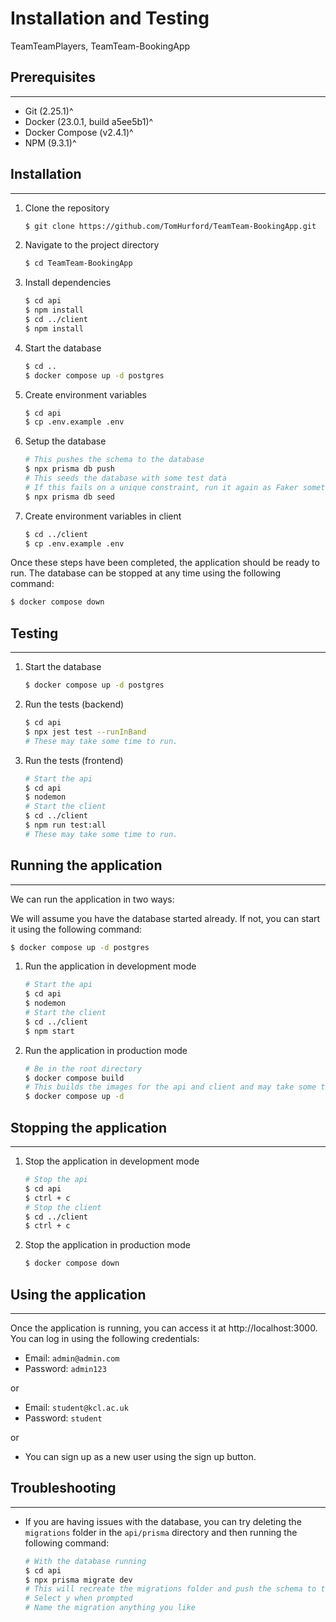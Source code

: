 # Installation and Testing

TeamTeamPlayers, TeamTeam-BookingApp

## Prerequisites
---

- Git (2.25.1)^
- Docker (23.0.1, build a5ee5b1)^
- Docker Compose (v2.4.1)^
- NPM (9.3.1)^

## Installation
---

1. Clone the repository

    ```bash
    $ git clone https://github.com/TomHurford/TeamTeam-BookingApp.git
    ```

2. Navigate to the project directory

    ```bash
    $ cd TeamTeam-BookingApp
    ```

3. Install dependencies

    ```bash
    $ cd api
    $ npm install
    $ cd ../client
    $ npm install
    ```

4. Start the database

    ```bash
    $ cd ..
    $ docker compose up -d postgres
    ```

5. Create environment variables

    ```bash
    $ cd api
    $ cp .env.example .env
    ```

6. Setup the database

    ```bash
    # This pushes the schema to the database
    $ npx prisma db push
    # This seeds the database with some test data
    # If this fails on a unique constraint, run it again as Faker sometimes generates duplicate data
    $ npx prisma db seed
    ```

7. Create environment variables in client

    ```bash
    $ cd ../client
    $ cp .env.example .env
    ```

Once these steps have been completed, the application should be ready to run. The database can be stopped at any time using the following command:

```bash
$ docker compose down
```

## Testing
---

1. Start the database

    ```bash
    $ docker compose up -d postgres
    ```
2. Run the tests (backend)

    ```bash
    $ cd api
    $ npx jest test --runInBand
    # These may take some time to run.
    ```

3. Run the tests (frontend)

    ```bash
    # Start the api
    $ cd api
    $ nodemon
    # Start the client
    $ cd ../client
    $ npm run test:all
    # These may take some time to run.
    ```

## Running the application
---

We can run the application in two ways:

We will assume you have the database started already. If not, you can start it using the following command:

```bash
$ docker compose up -d postgres
```

1. Run the application in development mode

    ```bash
    # Start the api
    $ cd api
    $ nodemon
    # Start the client
    $ cd ../client
    $ npm start
    ```

2. Run the application in production mode

    ```bash
    # Be in the root directory
    $ docker compose build
    # This builds the images for the api and client and may take some time
    $ docker compose up -d
    ```

## Stopping the application
---

1. Stop the application in development mode

    ```bash
    # Stop the api
    $ cd api
    $ ctrl + c
    # Stop the client
    $ cd ../client
    $ ctrl + c
    ```

2. Stop the application in production mode

    ```bash
    $ docker compose down
    ```

## Using the application
---

Once the application is running, you can access it at http://localhost:3000. You can log in using the following credentials:

- Email: `admin@admin.com`
- Password: `admin123`

or 

- Email: `student@kcl.ac.uk`
- Password: `student`

or

- You can sign up as a new user using the sign up button.

## Troubleshooting
---

- If you are having issues with the database, you can try deleting the `migrations` folder in the `api/prisma` directory and then running the following command:

    ```bash
    # With the database running
    $ cd api
    $ npx prisma migrate dev
    # This will recreate the migrations folder and push the schema to the database
    # Select y when prompted
    # Name the migration anything you like
    ```
